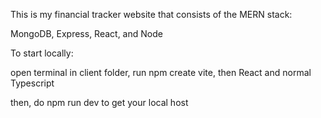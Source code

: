 This is my financial tracker website that consists of the MERN stack:

MongoDB, Express, React, and Node

To start locally:

open terminal in client folder, run npm create vite, then React and normal Typescript

then, do npm run dev to get your local host
